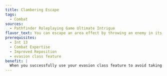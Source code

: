 ```yaml
---
title: Clambering Escape
tags:
  - Combat
sources:
  - Pathfinder Roleplaying Game Ultimate Intrigue
flavor_text: You can escape an area effect by throwing an enemy in its path to shield yourself.
prerequisites:
  - Int 13
  - Combat Expertise
  - Improved Reposition
  - evasion class feature
benefit: |
  When you successfully use your evasion class feature to avoid taking damage from an effect that allows a Reflex saving throw, you can attempt a special reposition combat maneuver check against any one foe within reach as an immediate action. If successful, you switch positions with the target of your combat maneuver. If your foe was not initially within range of the effect that you evaded, it must save against the effect as if it had been within the area of effect.
---
```


